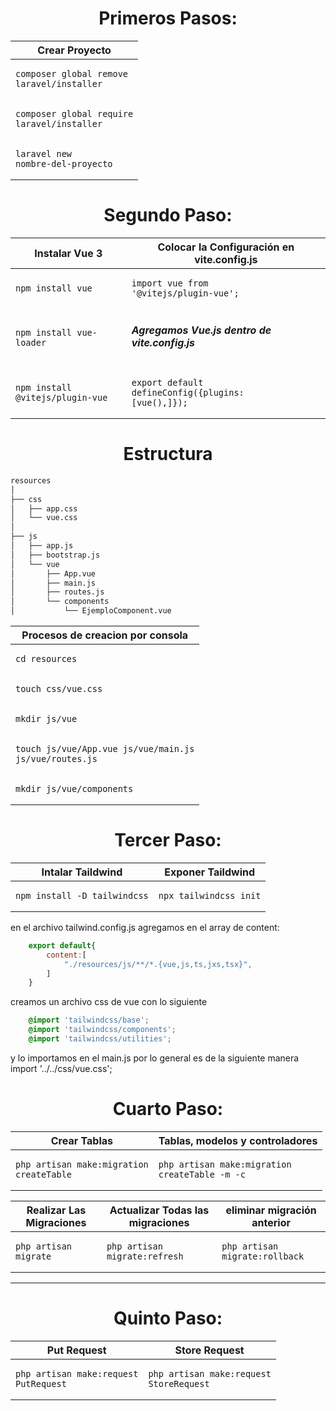 <h1 align="center">Primeros Pasos:</h1>

<div align="left">

|Crear Proyecto|
|-|
|<pre><code class="bash">composer global remove laravel/installer</code></pre>|
|<pre><code class="bash">composer global require laravel/installer</code></pre>|
|<pre><code class="bash">laravel new nombre-del-proyecto</code></pre>|


</div>



<h1 align="center">Segundo Paso:</h1>

| Instalar Vue 3 | Colocar la Configuración en vite.config.js|
| ----------- | ----------- |
|<pre><code class="bash">npm install vue</code></pre>| <pre><code class="javascript">import vue from '@vitejs/plugin-vue';</code></pre> |
|<pre><code class="bash">npm install vue-loader</code></pre>| <h5>Agregamos Vue.js dentro de vite.config.js</h5> |
|<pre><code class="bash">npm install @vitejs/plugin-vue</code></pre>| <pre><code class="javascript">export default defineConfig({plugins: [vue(),]});</code></pre> |


<h1 align="center">Estructura</h1>

```bash
resources
│
├── css
│   ├── app.css
│   └── vue.css
│
├── js
│   ├── app.js
│   ├── bootstrap.js
│   └── vue
│       ├── App.vue
│       ├── main.js
│       ├── routes.js
│       └── components
│           └── EjemploComponent.vue
```

|Procesos de creacion por consola|
|-|
|<pre><code class="bash">cd resources</code></pre>|
|<pre><code class="bash">touch css/vue.css</code></pre>|
|<pre><code class="bash">mkdir js/vue</code></pre>|
|<pre><code class="bash">touch js/vue/App.vue js/vue/main.js js/vue/routes.js</code></pre>|
|<pre><code class="bash">mkdir js/vue/components</code></pre>|

<h1 align="center">Tercer Paso:</h1>

|Intalar Taildwind| Exponer Taildwind |
|-|-|
|<pre><code class="bash">npm install -D tailwindcss</code></pre>| <pre><code class="javascript">npx tailwindcss init</code></pre> |

en el archivo tailwind.config.js agregamos en el array de content:

```javascript
    export default{
        content:[
            "./resources/js/**/*.{vue,js,ts,jxs,tsx}",
        ]
    }
```
creamos un archivo css de vue con lo siguiente

```css
    @import 'tailwindcss/base';
    @import 'tailwindcss/components';
    @import 'tailwindcss/utilities';
```

y lo importamos en el main.js por lo general es de la siguiente manera
import '../../css/vue.css';

<h1 align="center">Cuarto Paso:</h1>

|Crear Tablas|Tablas, modelos y controladores|
|-|-|
|<pre><code class="bash">php artisan make:migration create<nombre>Table</code></pre>| <pre><code class="javascript">php artisan make:migration create<nombre>Table -m -c</code></pre> |

|Realizar Las Migraciones|Actualizar Todas las migraciones|eliminar migración anterior|
|-|-|-|
|<pre><code class="bash">php artisan migrate</code></pre>| <pre><code class="bash">php artisan migrate:refresh</code></pre> |<pre><code class="bash">php artisan migrate:rollback</code></pre> |

<hr/>


<h1 align="center">Quinto Paso:</h1>

|Put Request|Store Request|
|-|-|
|<pre><code class="bash">php artisan make:request PutRequest</code></pre>| <pre><code class="bash">php artisan make:request StoreRequest</code></pre> |